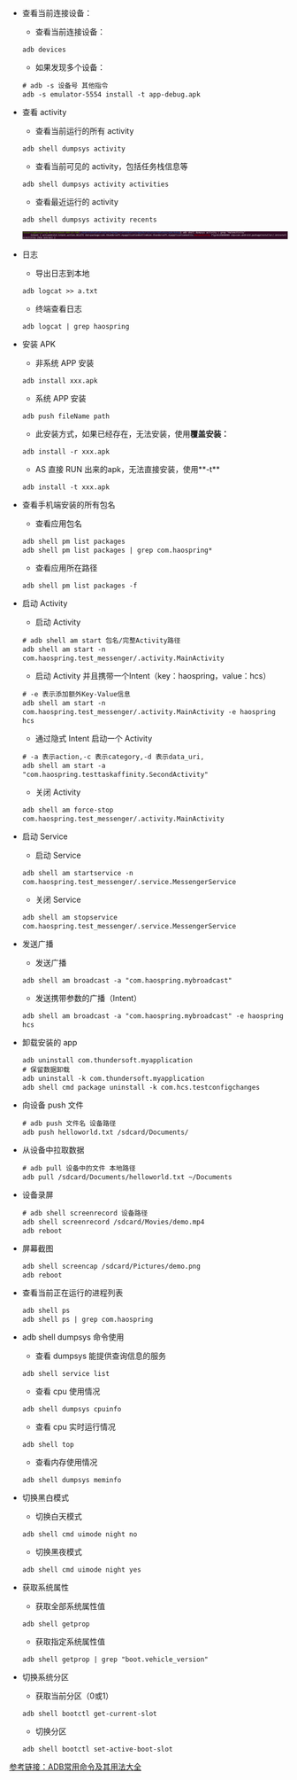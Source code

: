 - 查看当前连接设备：

  - 查看当前连接设备：

  ~~~shell
  adb devices
  ~~~

  - 如果发现多个设备：

  ~~~shell
  # adb -s 设备号 其他指令
  adb -s emulator-5554 install -t app-debug.apk
  ~~~

- 查看 activity

  - 查看当前运行的所有 activity

  ~~~shell
  adb shell dumpsys activity
  ~~~

  - 查看当前可见的 activity，包括任务栈信息等

  ~~~shell
  adb shell dumpsys activity activities
  ~~~

  - 查看最近运行的 activity

  ~~~shell
  adb shell dumpsys activity recents
  ~~~

  ![adb dumpasys](adb.assets/adb%20dumpasys.png)

- 日志

  - 导出日志到本地

  ~~~shell
  adb logcat >> a.txt
  ~~~

  - 终端查看日志

  ~~~shell
  adb logcat | grep haospring
  ~~~

- 安装 APK

  - 非系统 APP 安装

  ~~~shell
  adb install xxx.apk
  ~~~

  - 系统 APP 安装

  ~~~shell
  adb push fileName path
  ~~~

  - 此安装方式，如果已经存在，无法安装，使用**覆盖安装：**

  ~~~shell
  adb install -r xxx.apk
  ~~~

  - AS 直接 RUN 出来的apk，无法直接安装，使用**-t**

  ~~~shell
  adb install -t xxx.apk
  ~~~

- 查看手机端安装的所有包名

  - 查看应用包名

  ~~~shell
  adb shell pm list packages
  adb shell pm list packages | grep com.haospring*
  ~~~

  - 查看应用所在路径

  ~~~shell
  adb shell pm list packages -f
  ~~~

- 启动 Activity

  - 启动 Activity

  ~~~shell
  # adb shell am start 包名/完整Activity路径
  adb shell am start -n com.haospring.test_messenger/.activity.MainActivity
  ~~~

  - 启动 Activity 并且携带一个Intent（key：haospring，value：hcs）

  ~~~shell
  # -e 表示添加额外Key-Value信息
  adb shell am start -n com.haospring.test_messenger/.activity.MainActivity -e haospring hcs
  ~~~

  - 通过隐式 Intent 启动一个 Activity

  ~~~shell
  # -a 表示action,-c 表示category,-d 表示data_uri,
  adb shell am start -a "com.haospring.testtaskaffinity.SecondActivity"
  ~~~

  - 关闭 Activity

  ~~~shell
  adb shell am force-stop com.haospring.test_messenger/.activity.MainActivity
  ~~~

- 启动 Service

  - 启动 Service

  ~~~shell
  adb shell am startservice -n com.haospring.test_messenger/.service.MessengerService
  ~~~

  - 关闭 Service

  ~~~shell
  adb shell am stopservice com.haospring.test_messenger/.service.MessengerService
  ~~~

- 发送广播

  - 发送广播

  ~~~shell
  adb shell am broadcast -a "com.haospring.mybroadcast"
  ~~~

  - 发送携带参数的广播（Intent）

  ~~~shell
  adb shell am broadcast -a "com.haospring.mybroadcast" -e haospring hcs
  ~~~

- 卸载安装的 app

  ~~~shell
  adb uninstall com.thundersoft.myapplication
  # 保留数据卸载
  adb uninstall -k com.thundersoft.myapplication
  adb shell cmd package uninstall -k com.hcs.testconfigchanges
  ~~~

- 向设备 push 文件

  ~~~shell
  # adb push 文件名 设备路径
  adb push helloworld.txt /sdcard/Documents/
  ~~~

- 从设备中拉取数据

  ~~~shell
  # adb pull 设备中的文件 本地路径
  adb pull /sdcard/Documents/helloworld.txt ~/Documents
  ~~~

- 设备录屏

  ~~~shell
  # adb shell screenrecord 设备路径
  adb shell screenrecord /sdcard/Movies/demo.mp4
  adb reboot
  ~~~

- 屏幕截图

  ~~~shell
  adb shell screencap /sdcard/Pictures/demo.png
  adb reboot
  ~~~

- 查看当前正在运行的进程列表

  ~~~shell
  adb shell ps
  adb shell ps | grep com.haospring
  ~~~

- adb shell dumpsys 命令使用

  - 查看 dumpsys 能提供查询信息的服务

  ~~~shell
  adb shell service list
  ~~~

  - 查看 cpu 使用情况

  ~~~shell
  adb shell dumpsys cpuinfo
  ~~~

  - 查看 cpu 实时运行情况

  ~~~shell
  adb shell top
  ~~~

  - 查看内存使用情况

  ~~~shell
  adb shell dumpsys meminfo
  ~~~
  
- 切换黑白模式

  - 切换白天模式

  ~~~shell
  adb shell cmd uimode night no
  ~~~

  - 切换黑夜模式

  ~~~shell
  adb shell cmd uimode night yes
  ~~~

- 获取系统属性

  - 获取全部系统属性值

  ~~~shell
  adb shell getprop
  ~~~

  - 获取指定系统属性值

  ~~~shell
  adb shell getprop | grep "boot.vehicle_version"
  ~~~

- 切换系统分区

  - 获取当前分区（0或1）

  ~~~shell
  adb shell bootctl get-current-slot
  ~~~

  - 切换分区

  ~~~shell
  adb shell bootctl set-active-boot-slot
  ~~~



[参考链接：ADB常用命令及其用法大全](https://blog.csdn.net/qq_39969226/article/details/87897863)























